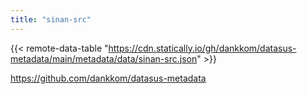 ```yaml
---
title: "sinan-src"
---
```


{{< remote-data-table "https://cdn.statically.io/gh/dankkom/datasus-metadata/main/metadata/data/sinan-src.json" >}}

https://github.com/dankkom/datasus-metadata
